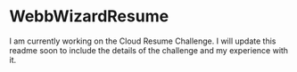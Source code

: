 # WebbWizardResume

I am currently working on the Cloud Resume Challenge.  I will update this readme soon to include the details of the challenge and my experience with it.
